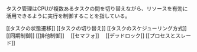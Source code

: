 タスク管理はCPUが複数あるタスクの間を切り替えながら、リソースを有効に活用できるように実行を制御することを指している。

[[タスクの状態遷移]]
[[タスクの切り替え]]
[[タスクのスケジューリング方式]]
[[同期制御]]
[[排他制御]]
　[[セマフォ]]
　[[デッドロック]]
[[プロセスとスレード]]
